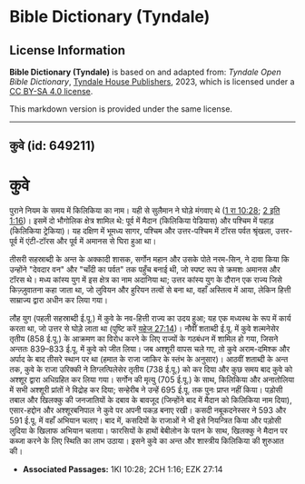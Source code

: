# Bible Dictionary (Tyndale)

## License Information

**Bible Dictionary (Tyndale)** is based on and adapted from: _Tyndale Open Bible Dictionary_, [Tyndale House Publishers](https://tyndaleopenresources.com/), 2023, which is licensed under a [CC BY-SA 4.0 license](https://creativecommons.org/licenses/by-sa/4.0/legalcode.en).

This markdown version is provided under the same license.



--------------------------------

## कुवे (id: 649211)

कुवे
====

पुराने नियम के समय में किलिकिया का नाम। यही से सुलैमान ने घोड़े मंगवाए थे ([1 रा 10:28](https://ref.ly/1Kgs10:28); [2 इति 1:16](https://ref.ly/2Chr1:16))। इसमें दो भौगोलिक क्षेत्र शामिल थे: पूर्व में मैदान (किलिकिया पेडियास) और पश्चिम में पहाड़ (किलिकिया ट्रेकिया)। यह दक्षिण में भूमध्य सागर, पश्चिम और उत्तर\-पश्चिम में टॉरस पर्वत श्रृंखला, उत्तर\-पूर्व में एंटी\-टॉरस और पूर्व में अमानस से घिरा हुआ था।

तीसरी सहस्राब्दी के अन्त के अक्कादी शासक, सर्गोन महान और उसके पोते नरम\-सिन, ने दावा किया कि उन्होंने "देवदार वन" और "चाँदी का पर्वत" तक पहुँच बनाई थी, जो स्पष्ट रूप से क्रमशः अमानस और टॉरस थे। मध्य कांस्य युग में इस क्षेत्र का नाम अदानिया था; उत्तर कांस्य युग के दौरान एक राज्य जिसे किज़्ज़ुवातना कहा जाता था, जो लुवियन और हुरियन तत्वों से बना था, वहाँ अस्तित्व में आया, लेकिन हित्ती साम्राज्य द्वारा अधीन कर लिया गया।

लौह युग (पहली सहस्राब्दी ई.पू.) में कुवे के नव\-हित्ती राज्य का उदय हुआ; यह एक मध्यस्थ के रूप में कार्य करता था, जो उत्तर से घोड़े लाता था (पुष्टि करें [यहेज 27:14](https://ref.ly/Ezek27:14))। नौवीं शताब्दी ई.पू. में कुवे शल्मनेसेर तृतीय (858 ई.पू.) के आक्रमण का विरोध करने के लिए राज्यों के गठबंधन में शामिल हो गया, जिसने अन्ततः 839–833 ई.पू. में कुवे को जीत लिया। जब अश्शूरी वापस चले गए, तो कुवे अराम\-दमिश्क और अर्पाद के बाद तीसरे स्थान पर था (हमात के राजा जाकिर के स्तंभ के अनुसार)। आठवीं शताब्दी के अन्त तक, कुवे के राजा उरिक्की ने तिग्लत्पिलेसेर तृतीय (738 ई.पू.) को कर दिया और कुछ समय बाद कुवे को अश्शूर द्वारा अधिग्रहित कर लिया गया। सर्गोन की मृत्यु (705 ई.पू.) के साथ, किलिकिया और अनातोलिया में सभी अश्शूरी प्रांतों ने विद्रोह कर दिया; सन्हेरीब ने उन्हें 695 ई.पू. तक पुनः प्राप्त नहीं किया। पड़ोसी तबाल और खिलक्कु की जनजातियों के दबाव के बावजूद (जिन्होंने बाद में मैदान को किलिकिया नाम दिया), एसार\-हद्दोन और अश्शूरबनिपाल ने कुवे पर अपनी पकड़ बनाए रखी। कसदी नबूकदनेस्सर ने 593 और 591 ई.पू. में वहाँ अभियान चलाए। बाद में, कसदियों के राजाओं ने भी इसे नियन्त्रित किया और पड़ोसी लुदिया के खिलाफ अभियान चलाया। फारसियों के हाथों बेबीलोन के पतन के साथ, खिलक्कु ने मैदान पर कब्जा करने के लिए स्थिति का लाभ उठाया। इसने कुवे का अन्त और शास्त्रीय किलिकिया की शुरुआत की।

* **Associated Passages:** 1KI 10:28; 2CH 1:16; EZK 27:14

